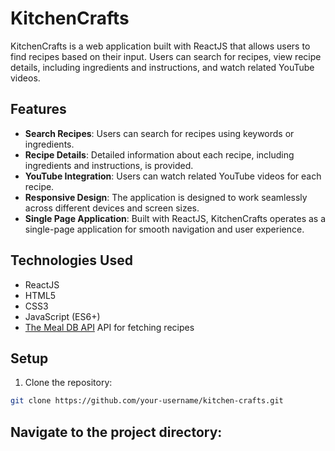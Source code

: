 # KitchenCrafts

KitchenCrafts is a web application built with ReactJS that allows users to find recipes based on their input. Users can search for recipes, view recipe details, including ingredients and instructions, and watch related YouTube videos.

## Features

- **Search Recipes**: Users can search for recipes using keywords or ingredients.
- **Recipe Details**: Detailed information about each recipe, including ingredients and instructions, is provided.
- **YouTube Integration**: Users can watch related YouTube videos for each recipe.
- **Responsive Design**: The application is designed to work seamlessly across different devices and screen sizes.
- **Single Page Application**: Built with ReactJS, KitchenCrafts operates as a single-page application for smooth navigation and user experience.

## Technologies Used

- ReactJS
- HTML5
- CSS3
- JavaScript (ES6+)
- [The Meal DB API](https://www.themealdb.com/api.php) API for fetching recipes

## Setup

1. Clone the repository:

```bash
git clone https://github.com/your-username/kitchen-crafts.git

```

## Navigate to the project directory:


